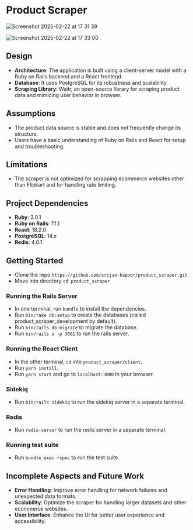 # Product Scraper

![Screenshot 2025-02-22 at 17 31 39](https://github.com/user-attachments/assets/ec6b6b9e-bed4-4c3d-9495-c9532167d934)

![Screenshot 2025-02-22 at 17 33 00](https://github.com/user-attachments/assets/bfd68fa3-3b9b-44c0-90e0-9d0e68b195f2)

## Design

- **Architecture**: The application is built using a client-server model with a Ruby on Rails backend and a React frontend.
- **Database**: It uses PostgreSQL for its robustness and scalability.
- **Scraping Library**: Waitr, an open-source library for scraping product data and mimicing user behavior in browser.

## Assumptions

- The product data source is stable and does not frequently change its structure.
- Users have a basic understanding of Ruby on Rails and React for setup and troubleshooting.

## Limitations

- The scraper is not optimized for scrapping ecommerce websites other than Flipkart and for handling rate limiting.

## Project Dependencies
- **Ruby**: 3.0.1
- **Ruby on Rails**: 7.1.1
- **React**: 18.2.0
- **PostgreSQL**:  14.x
- **Redis**: 4.0.1

## Getting Started

- Clone the repo `https://github.com/srijan-kapoor/product_scraper.git`
- Move into directory `cd product_scraper`

### Running the Rails Server
- In one terminal, run `bundle` to install the dependencies.
- Run `bin/rake db:setup` to create the databases (called product_scraper_development by default).
- Run `bin/rails db:migrate` to migrate the database.
- Run `bin/rails s -p 3001` to run the rails server.

### Running the React Client
- In the other terminal, `cd` into `product_scraper/client`.
- Run `yarn install`.
- Run `yarn start` and go to `localhost:3000` in your browser.

### Sidekiq
- Run `bin/rails sidekiq` to run the sidekiq server in a separate terminal.

### Redis
- Run `redis-server` to run the redis server in a separate terminal.

### Running test suite
- Run `bundle exec rspec` to run the test suite.

## Incomplete Aspects and Future Work

- **Error Handling**: Improve error handling for network failures and unexpected data formats.
- **Scalability**: Optimize the scraper for handling larger datasets and other ecommerce websites.
- **User Interface**: Enhance the UI for better user experience and accessibility.

